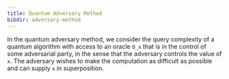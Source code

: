 ```yaml
---
title: Quantum Adversary Method
bibdir: adversary-method
---
```


In the quantum adversary method, we consider the query complexity of a quantum
algorithm with access to an oracle `O_x` that is in the control of some
adversarial party, in the sense that the adversary controls the value of `x`.
The adversary wishes to make the computation as difficult as possible and can
supply `x` in superposition.
